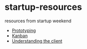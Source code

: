 # startup-resources

resources from startup weekend

* [Prototyping](https://www.crowdcast.io/e/gsw2016_prototyping/register)
* [Kanban](https://techstars.wistia.com/medias/j97um017m5)
* [Understanding the client](https://techstars.wistia.com/medias/y281zamuq6)
